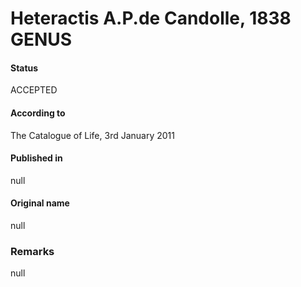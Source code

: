 Heteractis A.P.de Candolle, 1838 GENUS
=======

#### Status
ACCEPTED

#### According to
The Catalogue of Life, 3rd January 2011

#### Published in
null

#### Original name
null

### Remarks
null